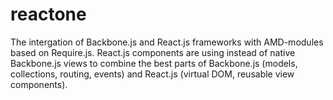 reactone
========

The intergation of Backbone.js and React.js frameworks with AMD-modules based on Require.js. React.js components are using instead of native Backbone.js views to combine the best parts of Backbone.js (models, collections, routing, events) and React.js (virtual DOM, reusable view components).
